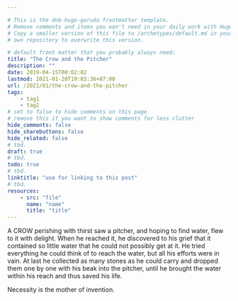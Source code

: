 ```yaml
---

# This is the dnb-hugo-garuda frontmatter template. 
# Remove comments and items you won't need in your daily work with Hugo.
# Copy a smaller version of this file to /archetypes/default.md in your
# own repository to overwrite this version.

# default front matter that you probably always need:
title: "The Crow and the Pitcher"
description: ""
date: 2019-04-15T00:02:02
lastmod: 2021-01-20T19:03:36+07:00
url: /2021/01/the-crow-and-the-pitcher
tags:
    - tag1
    - tag2
# set to false to hide comments on this page
# remove this if you want to show comments for less clutter
hide_comments: false
hide_sharebuttons: false
hide_related: false
# tbd.
draft: true
# tbd.
todo: true
# tbd.
linktitle: "use for linking to this post"
# tbd.
resources:
    - src: "file"
      name: "name"
      title: "title"
---
```

A CROW perishing with thirst saw a pitcher, and hoping to find water, flew to it with delight. When he reached it, he discovered to his grief that it contained so little water that he could not possibly get at it. He tried everything he could think of to reach the water, but all his efforts were in vain. At last he collected as many stones as he could carry and dropped them one by one with his beak into the pitcher, until he brought the water within his reach and thus saved his life.

Necessity is the mother of invention.


